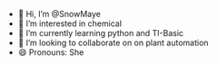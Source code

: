 - 👋 Hi, I’m @SnowMaye
- 👀 I’m interested in chemical 
- 🌱 I’m currently learning python and TI-Basic
- 💞️ I’m looking to collaborate on on plant automation
- 😄 Pronouns: She

<!---
SnowMaye/SnowMaye is a ✨ special ✨ repository because its `README.md` (this file) appears on your GitHub profile.
You can click the Preview link to take a look at your changes.
--->

